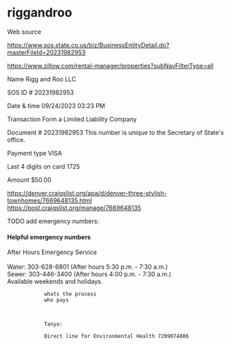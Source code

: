 # riggandroo
Web source


https://www.sos.state.co.us/biz/BusinessEntityDetail.do?masterFileId=20231982953



https://www.zillow.com/rental-manager/properties?subNavFilterType=all

Name Rigg and Roo LLC

SOS ID # 20231982953

Date & time 09/24/2023 03:23 PM

Transaction Form a Limited Liability Company

Document # 20231982953
This number is unique to the Secretary of State's office.

Payment type VISA

Last 4 digits on card 1725

Amount $50.00


https://denver.craigslist.org/apa/d/denver-three-stylish-townhomes/7669648135.html
https://post.craigslist.org/manage/7669648135

TODO add emergency numbers:
                <h4>Helpful emergency numbers</h4>
                After Hours Emergency Service<br>   
                Water: 303-628-6801 (After hours 5:30 p.m. - 7:30 a.m.)<br> 
                Sewer: 303-446-3400 (After hours 4:00 p.m. - 7:30 a.m.)<br> 
                Available weekends and holidays.



                whats the process
                who pays



                Tanya: 

                Direct line for Environmental Health 7209074886